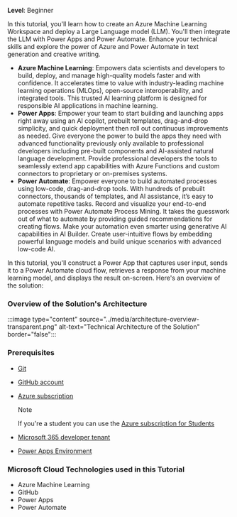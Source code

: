 <!-- markdownlint-disable MD041 -->

**Level**: Beginner

In this tutorial, you'll learn how to create an Azure Machine Learning Workspace and deploy a Large Language model (LLM). You'll then integrate the LLM with Power Apps and Power Automate. Enhance your technical skills and explore the power of Azure and Power Automate in text generation and creative writing.

- **Azure Machine Learning**: Empowers data scientists and developers to build, deploy, and manage high-quality models faster and with confidence. It accelerates time to value with industry-leading machine learning operations (MLOps), open-source interoperability, and integrated tools. This trusted AI learning platform is designed for responsible AI applications in machine learning.
- **Power Apps**: Empower your team to start building and launching apps right away using an AI copilot, prebuilt templates, drag-and-drop simplicity, and quick deployment then roll out continuous improvements as needed. Give everyone the power to build the apps they need with advanced functionality previously only available to professional developers including pre-built components and AI-assisted natural language development. Provide professional developers the tools to seamlessly extend app capabilities with Azure Functions and custom connectors to proprietary or on-premises systems.
- **Power Automate**: Empower everyone to build automated processes using low-code, drag-and-drop tools. With hundreds of prebuilt connectors, thousands of templates, and AI assistance, it’s easy to automate repetitive tasks. Record and visualize your end-to-end processes with Power Automate Process Mining. It takes the guesswork out of what to automate by providing guided recommendations for creating flows. Make your automation even smarter using generative AI capabilities in AI Builder. Create user-intuitive flows by embedding powerful language models and build unique scenarios with advanced low-code AI.

In this tutorial, you'll construct a Power App that captures user input, sends it to a Power Automate cloud flow, retrieves a response from your machine learning model, and displays the result on-screen. Here's an overview of the solution:

### Overview of the Solution's Architecture

:::image type="content" source="../media/architecture-overview-transparent.png" alt-text="Technical Architecture of the Solution" border="false":::

### Prerequisites

- [Git](/devops/develop/git/install-and-set-up-git)
- [GitHub account](https://github.com)
- [Azure subscription](https://azure.microsoft.com/free)

    > [!NOTE]
    > If you're a student you can use the [Azure subscription for Students](https://azure.microsoft.com/free/students)

- [Microsoft 365 developer tenant](https://developer.microsoft.com/microsoft-365/dev-program)
- [Power Apps Environment](/power-platform/developer/create-developer-environment)

### Microsoft Cloud Technologies used in this Tutorial

- Azure Machine Learning
- GitHub
- Power Apps
- Power Automate
